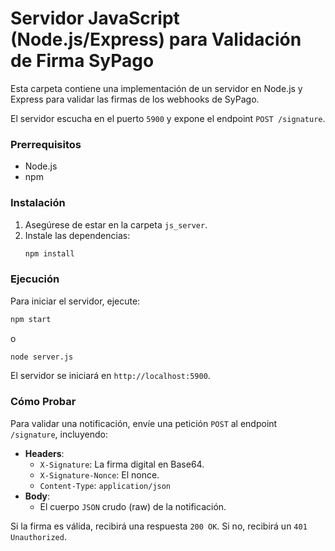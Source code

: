 # Servidor JavaScript (Node.js/Express) para Validación de Firma SyPago

Esta carpeta contiene una implementación de un servidor en Node.js y Express para validar las firmas de los webhooks de SyPago.

El servidor escucha en el puerto `5900` y expone el endpoint `POST /signature`.

### Prerrequisitos

- Node.js
- npm

### Instalación

1.  Asegúrese de estar en la carpeta `js_server`.
2.  Instale las dependencias:
    ```bash
    npm install
    ```

### Ejecución

Para iniciar el servidor, ejecute:
```bash
npm start
```
o
```bash
node server.js
```
El servidor se iniciará en `http://localhost:5900`.

### Cómo Probar

Para validar una notificación, envíe una petición `POST` al endpoint `/signature`, incluyendo:

- **Headers**:
    - `X-Signature`: La firma digital en Base64.
    - `X-Signature-Nonce`: El nonce.
    - `Content-Type`: `application/json`
- **Body**:
    - El cuerpo `JSON` crudo (raw) de la notificación.

Si la firma es válida, recibirá una respuesta `200 OK`. Si no, recibirá un `401 Unauthorized`. 
